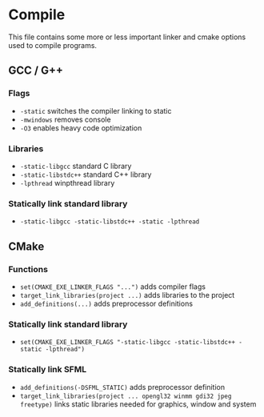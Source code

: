# Compile
This file contains some more or less important linker and cmake options used to compile programs.

## GCC / G++

### Flags
- ```-static``` switches the compiler linking to static
- ```-mwindows``` removes console
- ```-O3``` enables heavy code optimization

### Libraries
- ```-static-libgcc``` standard C library
- ```-static-libstdc++``` standard C++ library
- ```-lpthread``` winpthread library

### Statically link standard library
- ```-static-libgcc -static-libstdc++ -static -lpthread```

## CMake

### Functions
- ```set(CMAKE_EXE_LINKER_FLAGS "...")``` adds compiler flags
- ```target_link_libraries(project ...)``` adds libraries to the project
- ```add_definitions(...)``` adds preprocessor definitions

### Statically link standard library
- ```set(CMAKE_EXE_LINKER_FLAGS "-static-libgcc -static-libstdc++ -static -lpthread")```

### Statically link SFML
- ```add_definitions(-DSFML_STATIC)``` adds preprocessor definition
- ```target_link_libraries(project ... opengl32 winmm gdi32 jpeg freetype)``` links static libraries needed for graphics, window and system
